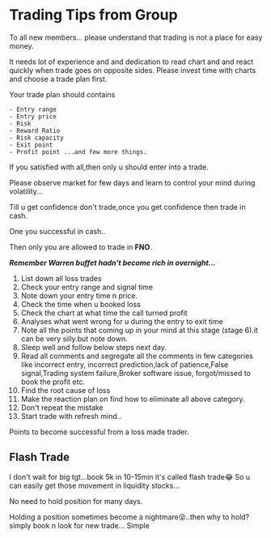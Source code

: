 
# Trading Tips from Group

To all new members... please understand that trading is not a place for easy money.

It needs lot of experience and and dedication to read chart and and react quickly when trade goes on opposite sides.
Please invest time with charts and choose a trade plan first.

Your trade plan should contains

	- Entry range
	- Entry price
	- Risk
	- Reward Ratio
	- Risk capacity
	- Exit point
	- Profit point ...and few more things.

If you satisfied with all,then only u should enter into a trade.

Please observe market for few days and learn to control your mind during volatility...

Till u get confidence don't trade,once you get confidence then trade in cash.

One you successful in cash..

Then only you are allowed to trade in **FNO**.

***Remember Warren buffet hadn't become rich in overnight...***


1. List down all loss trades
2. Check your entry range and signal time
3. Note down your entry time n price.
4. Check the time when u booked loss
5. Check the chart at what time the call turned profit
5. Analyses what went wrong for u during the entry to exit time
6. Note all the points that coming up in your mind at this stage (stage 6).it can be very silly.but note down.
7. Sleep well and follow below steps next day.
8. Read all comments and segregate all the comments in few categories like incorrect entry, incorrect prediction,lack of patience,False signal,Trading system failure,Broker software issue, forgot/missed to book the profit etc.
9. Find the root cause of loss
10. Make the reaction plan on find how to eliminate all above category.
11. Don't repeat the mistake
12. Start trade with refresh mind..

Points to become successful from a loss made trader.

## Flash Trade

I don't wait for big tgt...book 5k in 10-15min it's called flash trade😂
So u can easily get those movement in liquidity stocks...

No need to hold position for many days.

Holding a position sometimes become a nightmare😝..then why to hold?
simply book n look for new trade...
Simple
